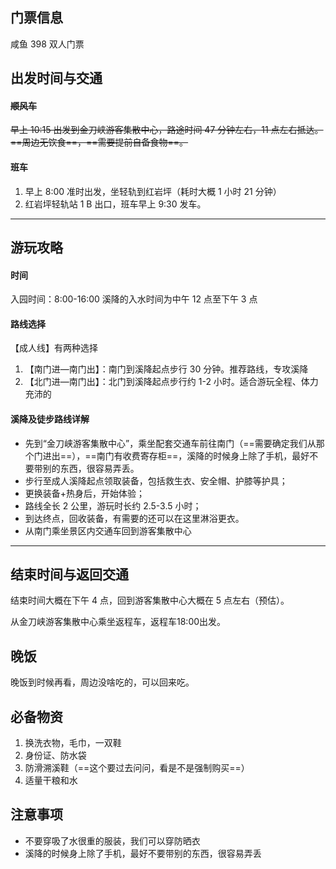 ## 门票信息

咸鱼 398 双人门票

## 出发时间与交通

#### ~~顺风车~~

~~早上 10:15 出发到金刀峡游客集散中心，路途时间 47 分钟左右，11 点左右抵达。==周边无饮食==，==需要提前自备食物==。~~

#### 班车

1. 早上 8:00 准时出发，坐轻轨到红岩坪（耗时大概 1 小时 21 分钟）
2. 红岩坪轻轨站 1 B 出口，班车早上 9:30 发车。

---

## 游玩攻略

#### 时间

入园时间：8:00-16:00
溪降的入水时间为中午 12 点至下午 3 点

#### 路线选择

【成人线】有两种选择
1. 【南门进—南门出】：南门到溪降起点步行 30 分钟。推荐路线，专攻溪降
2. 【北门进—南门出】：北门到溪降起点步行约 1-2 小时。适合游玩全程、体力充沛的

#### 溪降及徒步路线详解

- 先到“金刀峡游客集散中心”，乘坐配套交通车前往南门（==需要确定我们从那个门进出==），==南门有收费寄存柜==，溪降的时候身上除了手机，最好不要带别的东西，很容易弄丢。
- 步行至成人溪降起点领取装备，包括救生衣、安全帽、护膝等护具；
- 更换装备+热身后，开始体验；
- 路线全长 2 公里，游玩时长约 2.5-3.5 小时；
- 到达终点，回收装备，有需要的还可以在这里淋浴更衣。
- 从南门乘坐景区内交通车回到游客集散中心

---

## 结束时间与返回交通

结束时间大概在下午 4 点，回到游客集散中心大概在 5 点左右（预估）。

从金刀峡游客集散中心乘坐返程车，返程车18:00出发。

## 晚饭

晚饭到时候再看，周边没啥吃的，可以回来吃。

## 必备物资

1. 换洗衣物，毛巾，一双鞋
2. 身份证、防水袋
3. 防滑溯溪鞋（==这个要过去问问，看是不是强制购买==）
4. 适量干粮和水

## 注意事项

- 不要穿吸了水很重的服装，我们可以穿防晒衣
- 溪降的时候身上除了手机，最好不要带别的东西，很容易弄丢
